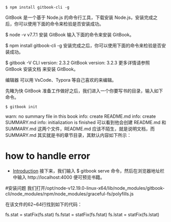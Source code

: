 ```
$ npm install gitbook-cli -g
```

GitBook 是一个基于 Node.js 的命令行工具，下载安装 Node.js，安装完成之后，你可以使用下面的命令来检验是否安装成功。

$ node -v
v7.7.1
安装 GitBook
输入下面的命令来安装 GitBook。

$ npm install gitbook-cli -g
安装完成之后，你可以使用下面的命令来检验是否安装成功。

$ gitbook -V
CLI version: 2.3.2
GitBook version: 3.2.3
更多详情请参照 GitBook 安装文档 来安装 GitBook。

编辑器
可以用 VsCode、Typora 等自己喜欢的来编辑。

先睹为快
GitBook 准备工作做好之后，我们进入一个你要写书的目录，输入如下命令。

```
$ gitbook init
```

warn: no summary file in this book
info: create README.md
info: create SUMMARY.md
info: initialization is finished
可以看到他会创建 README.md 和 SUMMARY.md 这两个文件，README.md 应该不陌生，就是说明文档，而 SUMMARY.md 其实就是书的章节目录，其默认内容如下所示：

# how to handle error 

* [Introduction](README.md)
接下来，我们输入 $ gitbook serve 命令，然后在浏览器地址栏中输入 http://localhost:4000 便可预览书籍。


#安装问题
我们打开/opt/node-v12.19.0-linux-x64/lib/node_modules/gitbook-cli/node_modules/npm/node_modules/graceful-fs/polyfills.js

在该文件的62~64行找到如下的代码：

fs.stat = statFix(fs.stat)
fs.fstat = statFix(fs.fstat)
fs.lstat = statFix(fs.lstat)